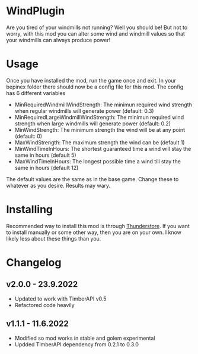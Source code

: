 # WindPlugin
Are you tired of your windmills not running? Well you should be! But not to worry, with this
mod you can alter some wind and windmill values so that your windmills can always produce power!

# Usage
Once you have installed the mod, run the game once and exit. In your bepinex folder there should
now be a config file for this mod. The config has 6 different variables
* MinRequiredWindmillWindStrength: The minimun required wind strength when regular windmills will generate power (default: 0.3)
* MinRequiredLargeWindmillWindStrength: The minimun required wind strength when large windmills will generate power (default: 0.2)
* MinWindStrength: The minimum strength the wind will be at any point (default: 0)
* MaxWindStrength: The maximum strength the wind can be (default 1)
* MinWindTimeInHours: The shortest guaranteed time a wind will stay the same in hours (default 5)
* MaxWindTimeInHours: The longest possible time a wind till stay the same in hours (default 12)

The default values are the same as in the base game. Change these to whatever as you desire. Results may wary.

# Installing
Recommended way to install this mod is through [Thunderstore](https://timberborn.thunderstore.io/). If you want to install
manually or some other way, then you are on your own. I know likely less about these things
than you.

# Changelog

## v2.0.0 - 23.9.2022
- Updated to work with TimberAPI v0.5
- Refactored code heavily

## v1.1.1 - 11.6.2022
- Modified so mod works in stable and golem experimental
- Updded TimberAPI dependency from 0.2.1 to 0.3.0
